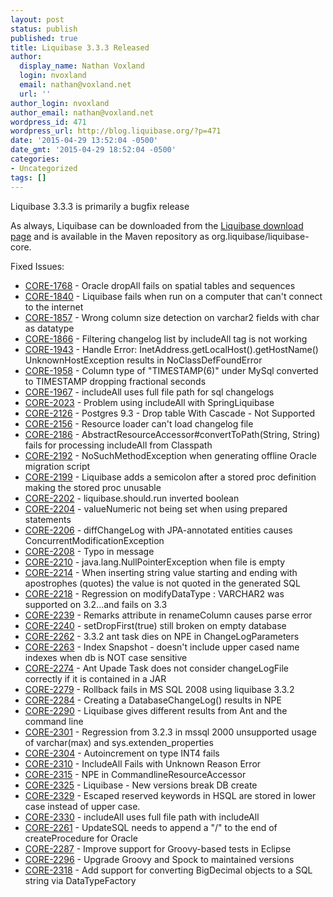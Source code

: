 ```yaml
---
layout: post
status: publish
published: true
title: Liquibase 3.3.3 Released
author:
  display_name: Nathan Voxland
  login: nvoxland
  email: nathan@voxland.net
  url: ''
author_login: nvoxland
author_email: nathan@voxland.net
wordpress_id: 471
wordpress_url: http://blog.liquibase.org/?p=471
date: '2015-04-29 13:52:04 -0500'
date_gmt: '2015-04-29 18:52:04 -0500'
categories:
- Uncategorized
tags: []
---
```



Liquibase 3.3.3 is primarily a bugfix release


As always, Liquibase can be downloaded from the <a href="http://liquibase.org/download">Liquibase download page</a> and is available in the Maven repository as org.liquibase/liquibase-core.


Fixed Issues:


- <a href="https://liquibase.jira.com/browse/CORE-1768">CORE-1768</a> - Oracle dropAll fails on spatial tables and sequences
- <a href="https://liquibase.jira.com/browse/CORE-1840">CORE-1840</a> - Liquibase fails when run on a computer that can't connect to the internet
- <a href="https://liquibase.jira.com/browse/CORE-1857">CORE-1857</a> - Wrong column size detection on varchar2 fields with char as datatype
- <a href="https://liquibase.jira.com/browse/CORE-1866">CORE-1866</a> - Filtering changelog list by includeAll tag is not working
- <a href="https://liquibase.jira.com/browse/CORE-1943">CORE-1943</a> - Handle Error: InetAddress.getLocalHost().getHostName() UnknownHostException results in NoClassDefFoundError
- <a href="https://liquibase.jira.com/browse/CORE-1958">CORE-1958</a> - Column type of "TIMESTAMP(6)" under MySql converted to TIMESTAMP dropping fractional seconds
- <a href="https://liquibase.jira.com/browse/CORE-1967">CORE-1967</a> - includeAll uses full file path for sql changelogs
- <a href="https://liquibase.jira.com/browse/CORE-2023">CORE-2023</a> - Problem using includeAll with SpringLiquibase
- <a href="https://liquibase.jira.com/browse/CORE-2126">CORE-2126</a> - Postgres 9.3 - Drop table With Cascade - Not Supported
- <a href="https://liquibase.jira.com/browse/CORE-2156">CORE-2156</a> - Resource loader can't load changelog file
- <a href="https://liquibase.jira.com/browse/CORE-2186">CORE-2186</a> - AbstractResourceAccessor#convertToPath(String, String) fails for processing includeAll from Classpath
- <a href="https://liquibase.jira.com/browse/CORE-2192">CORE-2192</a> - NoSuchMethodException when generating offline Oracle migration script
- <a href="https://liquibase.jira.com/browse/CORE-2199">CORE-2199</a> - Liquibase adds a semicolon after a stored proc definition making the stored proc unusable
- <a href="https://liquibase.jira.com/browse/CORE-2202">CORE-2202</a> - liquibase.should.run inverted boolean
- <a href="https://liquibase.jira.com/browse/CORE-2204">CORE-2204</a> - valueNumeric not being set when using prepared statements
- <a href="https://liquibase.jira.com/browse/CORE-2206">CORE-2206</a> - diffChangeLog with JPA-annotated entities causes ConcurrentModificationException
- <a href="https://liquibase.jira.com/browse/CORE-2208">CORE-2208</a> - Typo in message
- <a href="https://liquibase.jira.com/browse/CORE-2210">CORE-2210</a> - java.lang.NullPointerException when file is empty
- <a href="https://liquibase.jira.com/browse/CORE-2214">CORE-2214</a> - When inserting string value starting and ending with apostrophes (quotes) the value is not quoted in the generated SQL
- <a href="https://liquibase.jira.com/browse/CORE-2218">CORE-2218</a> - Regression on modifyDataType : VARCHAR2 was supported on 3.2...and fails on 3.3
- <a href="https://liquibase.jira.com/browse/CORE-2239">CORE-2239</a> - Remarks attribute in renameColumn causes parse error
- <a href="https://liquibase.jira.com/browse/CORE-2240">CORE-2240</a> - setDropFirst(true) still broken on empty database
- <a href="https://liquibase.jira.com/browse/CORE-2262">CORE-2262</a> - 3.3.2 ant task dies on NPE in ChangeLogParameters
- <a href="https://liquibase.jira.com/browse/CORE-2263">CORE-2263</a> - Index Snapshot - doesn't include upper cased name indexes when db is NOT case sensitive
- <a href="https://liquibase.jira.com/browse/CORE-2274">CORE-2274</a> - Ant Upade Task does not consider changeLogFile correctly if it is contained in a JAR
- <a href="https://liquibase.jira.com/browse/CORE-2279">CORE-2279</a> - Rollback fails in MS SQL 2008 using liquibase 3.3.2
- <a href="https://liquibase.jira.com/browse/CORE-2284">CORE-2284</a> - Creating a DatabaseChangeLog() results in NPE
- <a href="https://liquibase.jira.com/browse/CORE-2290">CORE-2290</a> - Liquibase gives different results from Ant and the command line
- <a href="https://liquibase.jira.com/browse/CORE-2301">CORE-2301</a> - Regression from 3.2.3 in mssql 2000 unsupported usage of varchar(max) and sys.extenden_properties
- <a href="https://liquibase.jira.com/browse/CORE-2304">CORE-2304</a> - Autoincrement on type INT4 fails
- <a href="https://liquibase.jira.com/browse/CORE-2310">CORE-2310</a> - IncludeAll Fails with Unknown Reason Error
- <a href="https://liquibase.jira.com/browse/CORE-2315">CORE-2315</a> - NPE in CommandlineResourceAccessor
- <a href="https://liquibase.jira.com/browse/CORE-2325">CORE-2325</a> - Liquibase - New versions break DB create
- <a href="https://liquibase.jira.com/browse/CORE-2329">CORE-2329</a> - Escaped reserved keywords in HSQL are stored in lower case instead of upper case.
- <a href="https://liquibase.jira.com/browse/CORE-2330">CORE-2330</a> - includeAll uses full file path with includeAll
- <a href="https://liquibase.jira.com/browse/CORE-2261">CORE-2261</a> - UpdateSQL needs to append a "/" to the end of createProcedure for Oracle
- <a href="https://liquibase.jira.com/browse/CORE-2287">CORE-2287</a> - Improve support for Groovy-based tests in Eclipse
- <a href="https://liquibase.jira.com/browse/CORE-2296">CORE-2296</a> - Upgrade Groovy and Spock to maintained versions
- <a href="https://liquibase.jira.com/browse/CORE-2318">CORE-2318</a> - Add support for converting BigDecimal objects to a SQL string via DataTypeFactory




